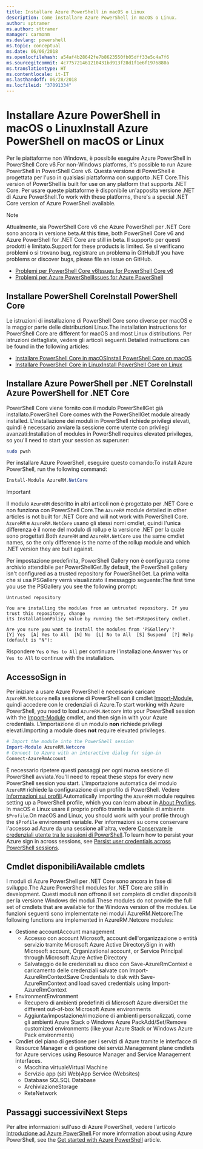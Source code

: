 ```yaml
---
title: Installare Azure PowerShell in macOS o Linux
description: Come installare Azure PowerShell in macOS o Linux.
author: sptramer
ms.author: sttramer
manager: carmonm
ms.devlang: powershell
ms.topic: conceptual
ms.date: 06/06/2018
ms.openlocfilehash: a54af4b28642fe7b8623550fb05dff33e5c4a7f6
ms.sourcegitcommit: 4c775721461210431bd913f28d1f1e6f1976880a
ms.translationtype: HT
ms.contentlocale: it-IT
ms.lasthandoff: 06/28/2018
ms.locfileid: "37091334"
---
```

# <a name="install-azure-powershell-on-macos-or-linux"></a><span data-ttu-id="3c1b0-103">Installare Azure PowerShell in macOS o Linux</span><span class="sxs-lookup"><span data-stu-id="3c1b0-103">Install Azure PowerShell on macOS or Linux</span></span>

<span data-ttu-id="3c1b0-104">Per le piattaforme non Windows, è possibile eseguire Azure PowerShell in PowerShell Core v6.</span><span class="sxs-lookup"><span data-stu-id="3c1b0-104">For non-Windows platforms, it's possible to run Azure PowerShell in PowerShell Core v6.</span></span> <span data-ttu-id="3c1b0-105">Questa versione di PowerShell è progettata per l'uso in qualsiasi piattaforma con supporto .NET Core.</span><span class="sxs-lookup"><span data-stu-id="3c1b0-105">This version of PowerShell is built for use on any platform that supports .NET Core.</span></span> <span data-ttu-id="3c1b0-106">Per usare queste piattaforme è disponibile un'apposita versione .NET di Azure PowerShell.</span><span class="sxs-lookup"><span data-stu-id="3c1b0-106">To work with these platforms, there's a special .NET Core version of Azure PowerShell available.</span></span>

> [!NOTE]
> <span data-ttu-id="3c1b0-107">Attualmente, sia PowerShell Core v6 che Azure PowerShell per .NET Core sono ancora in versione beta.</span><span class="sxs-lookup"><span data-stu-id="3c1b0-107">At this time, both PowerShell Core v6 and Azure PowerShell for .NET Core are still in beta.</span></span>
> <span data-ttu-id="3c1b0-108">Il supporto per questi prodotti è limitato.</span><span class="sxs-lookup"><span data-stu-id="3c1b0-108">Support for these products is limited.</span></span> <span data-ttu-id="3c1b0-109">Se si verificano problemi o si trovano bug, registrare un problema in GitHub.</span><span class="sxs-lookup"><span data-stu-id="3c1b0-109">If you have problems or discover bugs, please file an issue on GitHub.</span></span>
>
> * [<span data-ttu-id="3c1b0-110">Problemi per PowerShell Core v6</span><span class="sxs-lookup"><span data-stu-id="3c1b0-110">Issues for PowerShell Core v6</span></span>](https://github.com/PowerShell/PowerShell/issues)
> * [<span data-ttu-id="3c1b0-111">Problemi per Azure PowerShell</span><span class="sxs-lookup"><span data-stu-id="3c1b0-111">Issues for Azure PowerShell</span></span>](https://github.com/azure/azure-docs-powershell/issues)

## <a name="install-powershell-core"></a><span data-ttu-id="3c1b0-112">Installare PowerShell Core</span><span class="sxs-lookup"><span data-stu-id="3c1b0-112">Install PowerShell Core</span></span>

<span data-ttu-id="3c1b0-113">Le istruzioni di installazione di PowerShell Core sono diverse per macOS e la maggior parte delle distribuzioni Linux.</span><span class="sxs-lookup"><span data-stu-id="3c1b0-113">The installation instructions for PowerShell Core are different for macOS and most Linux distributions.</span></span>
<span data-ttu-id="3c1b0-114">Per istruzioni dettagliate, vedere gli articoli seguenti.</span><span class="sxs-lookup"><span data-stu-id="3c1b0-114">Detailed instructions can be found in the following articles:</span></span>

- [<span data-ttu-id="3c1b0-115">Installare PowerShell Core in macOS</span><span class="sxs-lookup"><span data-stu-id="3c1b0-115">Install PowerShell Core on macOS</span></span>](/powershell/scripting/setup/installing-powershell-core-on-macos)
- [<span data-ttu-id="3c1b0-116">Installare PowerShell Core in Linux</span><span class="sxs-lookup"><span data-stu-id="3c1b0-116">Install PowerShell Core on Linux</span></span>](/powershell/scripting/setup/installing-powershell-core-on-linux)

## <a name="install-azure-powershell-for-net-core"></a><span data-ttu-id="3c1b0-117">Installare Azure PowerShell per .NET Core</span><span class="sxs-lookup"><span data-stu-id="3c1b0-117">Install Azure PowerShell for .NET Core</span></span>

<span data-ttu-id="3c1b0-118">PowerShell Core viene fornito con il modulo PowerShellGet già installato.</span><span class="sxs-lookup"><span data-stu-id="3c1b0-118">PowerShell Core comes with the PowerShellGet module already installed.</span></span> <span data-ttu-id="3c1b0-119">L'installazione dei moduli in PowerShell richiede privilegi elevati, quindi è necessario avviare la sessione come utente con privilegi avanzati:</span><span class="sxs-lookup"><span data-stu-id="3c1b0-119">Installation of modules in PowerShell requires elevated privileges, so you'll need to start your session as superuser:</span></span>

```bash
sudo pwsh
```

<span data-ttu-id="3c1b0-120">Per installare Azure PowerShell, eseguire questo comando:</span><span class="sxs-lookup"><span data-stu-id="3c1b0-120">To install Azure PowerShell, run the following command:</span></span>

```powershell
Install-Module AzureRM.NetCore
```

> [!IMPORTANT]
> <span data-ttu-id="3c1b0-121">Il modulo `AzureRM` descritto in altri articoli non è progettato per .NET Core e non funziona con PowerShell Core.</span><span class="sxs-lookup"><span data-stu-id="3c1b0-121">The `AzureRM` module detailed in other articles is not built for .NET Core and will not work with PowerShell Core.</span></span> <span data-ttu-id="3c1b0-122">`AzureRM` e `AzureRM.NetCore` usano gli stessi nomi cmdlet, quindi l'unica differenza è il nome del modulo di rollup e la versione .NET per la quale sono progettati.</span><span class="sxs-lookup"><span data-stu-id="3c1b0-122">Both `AzureRM` and `AzureRM.NetCore` use the same cmdlet names, so the only difference is the name of the rollup module and which .NET version they are built against.</span></span>

<span data-ttu-id="3c1b0-123">Per impostazione predefinita, PowerShell Gallery non è configurata come archivio attendibile per PowerShellGet.</span><span class="sxs-lookup"><span data-stu-id="3c1b0-123">By default, the PowerShell gallery isn't configured as a trusted repository for PowerShellGet.</span></span> <span data-ttu-id="3c1b0-124">La prima volta che si usa PSGallery verrà visualizzato il messaggio seguente:</span><span class="sxs-lookup"><span data-stu-id="3c1b0-124">The first time you use the PSGallery you see the following prompt:</span></span>

```output
Untrusted repository

You are installing the modules from an untrusted repository. If you trust this repository, change
its InstallationPolicy value by running the Set-PSRepository cmdlet.

Are you sure you want to install the modules from 'PSGallery'?
[Y] Yes  [A] Yes to All  [N] No  [L] No to All  [S] Suspend  [?] Help (default is "N"):
```

<span data-ttu-id="3c1b0-125">Rispondere `Yes` o `Yes to All` per continuare l'installazione.</span><span class="sxs-lookup"><span data-stu-id="3c1b0-125">Answer `Yes` or `Yes to All` to continue with the installation.</span></span>

## <a name="sign-in"></a><span data-ttu-id="3c1b0-126">Accesso</span><span class="sxs-lookup"><span data-stu-id="3c1b0-126">Sign in</span></span>

<span data-ttu-id="3c1b0-127">Per iniziare a usare Azure PowerShell è necessario caricare `AzureRM.Netcore` nella sessione di PowerShell con il cmdlet [Import-Module](/powershell/module/Microsoft.PowerShell.Core/Import-Module), quindi accedere con le credenziali di Azure.</span><span class="sxs-lookup"><span data-stu-id="3c1b0-127">To start working with Azure PowerShell, you need to load `AzureRM.Netcore` into your PowerShell session with the [Import-Module](/powershell/module/Microsoft.PowerShell.Core/Import-Module) cmdlet, and then sign in with your Azure credentials.</span></span> <span data-ttu-id="3c1b0-128">L'importazione di un modulo __non__ richiede privilegi elevati.</span><span class="sxs-lookup"><span data-stu-id="3c1b0-128">Importing a module does __not__ require elevated privileges.</span></span>

```powershell
# Import the module into the PowerShell session
Import-Module AzureRM.Netcore
# Connect to Azure with an interactive dialog for sign-in
Connect-AzureRmAccount
```

<span data-ttu-id="3c1b0-129">È necessario ripetere questi passaggi per ogni nuova sessione di PowerShell avviata.</span><span class="sxs-lookup"><span data-stu-id="3c1b0-129">You'll need to repeat these steps for every new PowerShell session you start.</span></span> <span data-ttu-id="3c1b0-130">L'importazione automatica del modulo `AzureRM` richiede la configurazione di un profilo di PowerShell. Vedere [Informazioni sui profili](/powershell/module/microsoft.powershell.core/about/about_profiles).</span><span class="sxs-lookup"><span data-stu-id="3c1b0-130">Automatically importing the `AzureRM` module requires setting up a PowerShell profile, which you can learn about in [About Profiles](/powershell/module/microsoft.powershell.core/about/about_profiles).</span></span>
<span data-ttu-id="3c1b0-131">In macOS e Linux usare il proprio profilo tramite la variabile di ambiente `$Profile`.</span><span class="sxs-lookup"><span data-stu-id="3c1b0-131">On macOS and Linux, you should work with your profile through the `$Profile` environment variable.</span></span> <span data-ttu-id="3c1b0-132">Per informazioni su come conservare l'accesso ad Azure da una sessione all'altra, vedere [Conservare le credenziali utente tra le sessioni di PowerShell](context-persistence.md).</span><span class="sxs-lookup"><span data-stu-id="3c1b0-132">To learn how to persist your Azure sign in across sessions, see [Persist user credentials across PowerShell sessions](context-persistence.md).</span></span>

## <a name="available-cmdlets"></a><span data-ttu-id="3c1b0-133">Cmdlet disponibili</span><span class="sxs-lookup"><span data-stu-id="3c1b0-133">Available cmdlets</span></span>

<span data-ttu-id="3c1b0-134">I moduli di Azure PowerShell per .NET Core sono ancora in fase di sviluppo.</span><span class="sxs-lookup"><span data-stu-id="3c1b0-134">The Azure PowerShell modules for .NET Core are still in development.</span></span> <span data-ttu-id="3c1b0-135">Questi moduli non offrono il set completo di cmdlet disponibili per la versione Windows dei moduli.</span><span class="sxs-lookup"><span data-stu-id="3c1b0-135">These modules do not provide the full set of cmdlets that are available for the Windows version of the modules.</span></span> <span data-ttu-id="3c1b0-136">Le funzioni seguenti sono implementate nei moduli AzureRM.Netcore:</span><span class="sxs-lookup"><span data-stu-id="3c1b0-136">The following functions are implemented in AzureRM.Netcore modules:</span></span>

* <span data-ttu-id="3c1b0-137">Gestione account</span><span class="sxs-lookup"><span data-stu-id="3c1b0-137">Account management</span></span>
  - <span data-ttu-id="3c1b0-138">Accesso con account Microsoft, account dell'organizzazione o entità servizio tramite Microsoft Azure Active Directory</span><span class="sxs-lookup"><span data-stu-id="3c1b0-138">Sign in with Microsoft account, Organizational account, or Service Principal through Microsoft Azure Active Directory</span></span>
  - <span data-ttu-id="3c1b0-139">Salvataggio delle credenziali su disco con Save-AzureRmContext e caricamento delle credenziali salvate con Import-AzureRmContext</span><span class="sxs-lookup"><span data-stu-id="3c1b0-139">Save Credentials to disk with Save-AzureRmContext and load saved credentials using Import-AzureRmContext</span></span>
* <span data-ttu-id="3c1b0-140">Environment</span><span class="sxs-lookup"><span data-stu-id="3c1b0-140">Environment</span></span>
  - <span data-ttu-id="3c1b0-141">Recupero di ambienti predefiniti di Microsoft Azure diversi</span><span class="sxs-lookup"><span data-stu-id="3c1b0-141">Get the different out-of-box Microsoft Azure environments</span></span>
  - <span data-ttu-id="3c1b0-142">Aggiunta/impostazione/rimozione di ambienti personalizzati, come gli ambienti Azure Stack o Windows Azure Pack</span><span class="sxs-lookup"><span data-stu-id="3c1b0-142">Add/Set/Remove customized environments (like your Azure Stack or Windows Azure Pack environments)</span></span>
* <span data-ttu-id="3c1b0-143">Cmdlet del piano di gestione per i servizi di Azure tramite le interfacce di Resource Manager e di gestione dei servizi.</span><span class="sxs-lookup"><span data-stu-id="3c1b0-143">Management plane cmdlets for Azure services using Resource Manager and Service Management interfaces.</span></span>
  - <span data-ttu-id="3c1b0-144">Macchina virtuale</span><span class="sxs-lookup"><span data-stu-id="3c1b0-144">Virtual Machine</span></span>
  - <span data-ttu-id="3c1b0-145">Servizio app (siti Web)</span><span class="sxs-lookup"><span data-stu-id="3c1b0-145">App Service (Websites)</span></span>
  - <span data-ttu-id="3c1b0-146">Database SQL</span><span class="sxs-lookup"><span data-stu-id="3c1b0-146">SQL Database</span></span>
  - <span data-ttu-id="3c1b0-147">Archiviazione</span><span class="sxs-lookup"><span data-stu-id="3c1b0-147">Storage</span></span>
  - <span data-ttu-id="3c1b0-148">Rete</span><span class="sxs-lookup"><span data-stu-id="3c1b0-148">Network</span></span>

## <a name="next-steps"></a><span data-ttu-id="3c1b0-149">Passaggi successivi</span><span class="sxs-lookup"><span data-stu-id="3c1b0-149">Next Steps</span></span>

<span data-ttu-id="3c1b0-150">Per altre informazioni sull'uso di Azure PowerShell, vedere l'articolo [Introduzione ad Azure PowerShell](get-started-azureps.md).</span><span class="sxs-lookup"><span data-stu-id="3c1b0-150">For more information about using Azure PowerShell, see the [Get started with Azure PowerShell](get-started-azureps.md) article.</span></span>
